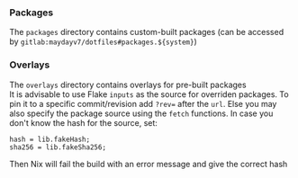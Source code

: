 ### Packages
The `packages` directory contains custom-built packages (can be accessed by `gitlab:maydayv7/dotfiles#packages.${system}`)

### Overlays
The `overlays` directory contains overlays for pre-built packages  
It is advisable to use Flake `inputs` as the source for overriden packages. To pin it to a specific commit/revision add `?rev=` after the `url`. Else you may also specify the package source using the `fetch` functions. In case you don't know the hash for the source, set:

```
hash = lib.fakeHash;
sha256 = lib.fakeSha256;
```

Then Nix will fail the build with an error message and give the correct hash
